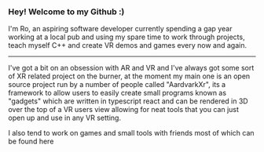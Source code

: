 ### Hey! Welcome to my Github :)

I'm Ro, an aspiring software developer currently spending a gap year working at a local pub and using my spare time to work through projects, teach myself C++ and create VR demos and games every now and again.

---

I've got a bit on an obsession with AR and VR and I've always got some sort of XR related project on the burner, at the moment my main one is an open source project run by a number of people called "AardvarkXr", its a framework to allow users to easily create small programs known as "gadgets" which are written in typescript react and can be rendered in 3D over the top of a VR users view allowing for neat tools that you can just open up and use in any VR setting.

I also tend to work on games and small tools with friends most of which can be found here
